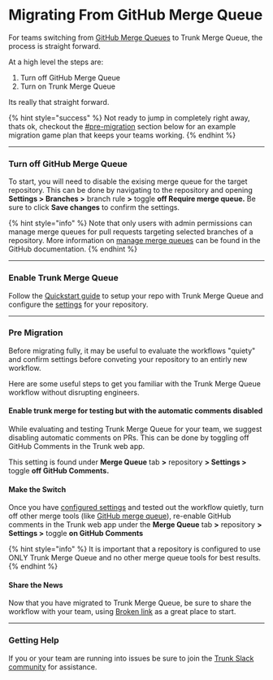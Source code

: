 # Migrating From GitHub Merge Queue

For teams switching from [GitHub Merge Queues](https://docs.github.com/en/pull-requests/collaborating-with-pull-requests/incorporating-changes-from-a-pull-request/merging-a-pull-request-with-a-merge-queue) to Trunk Merge Queue, the process is straight forward.&#x20;

At a high level the steps are:

1. Turn off GitHub Merge Queue
2. Turn on Trunk Merge Queue

Its really that straight forward.

{% hint style="success" %}
Not ready to jump in completely right away, thats ok, checkout the [#pre-migration](migrating-from-github-merge-queue.md#pre-migration "mention") section below for an example migration game plan that keeps your teams working.
{% endhint %}

***

### Turn off GitHub Merge Queue

To start, you will need to disable the exising merge queue for the target repository.  This can be done by navigating to the repository and opening **Settings > Branches >** branch rule **>** toggle **off Require merge queue.** Be sure to click **Save changes** to confirm the settings.

{% hint style="info" %}
Note that only users with admin permissions can manage merge queues for pull requests targeting selected branches of a repository. More information on  [manage merge queues](https://docs.github.com/en/repositories/configuring-branches-and-merges-in-your-repository/managing-protected-branches/managing-a-branch-protection-rule#creating-a-branch-protection-rule) can be found in the GitHub documentation.
{% endhint %}

***

### Enable Trunk Merge Queue

Follow the [Quickstart guide](set-up-trunk-merge/) to setup your repo with Trunk Merge Queue and configure the [settings](set-up-trunk-merge/advanced-settings.md) for your repository.



***

### Pre Migration

Before migrating fully, it may be useful to evaluate the workflows "quiety" and confirm settings before conveting your repository to an entirly new workflow.

Here are some useful steps to get you familiar with the Trunk Merge Queue workflow without disrupting engineers.

#### Enable trunk merge for testing but with the automatic comments disabled

While evaluating and testing Trunk Merge Queue for your team, we suggest disabling automatic comments on PRs.  This can be done by toggling off GitHub Comments in the Trunk web app.

This setting is found under **Merge Queue** tab **>** repository **> Settings >** toggle **off GitHub Comments.**

#### Make the Switch

Once you have [configured settings](set-up-trunk-merge/advanced-settings.md) and tested out the workflow quietly, turn off other merge tools (like [GitHub merge queue](migrating-from-github-merge-queue.md#turn-off-github-merge-queue)), re-enable GitHub comments in the Trunk web app under the **Merge Queue** tab **>** repository **> Settings >** toggle **on GitHub Comments**

{% hint style="info" %}
It is important that a repository is configured to use ONLY Trunk Merge Queue and no other merge queue tools for best results.
{% endhint %}

#### Share the News

Now that you have migrated to Trunk Merge Queue, be sure to share the workflow with your team, using [Broken link](broken-reference "mention") as a great place to start.

***

### Getting Help

If you or your team are running into issues be sure to join the [Trunk Slack community](https://slack.trunk.io/) for assistance.
